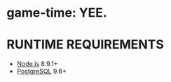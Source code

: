 # game-time: YEE.

# RUNTIME REQUIREMENTS

* [Node.js](https://nodejs.org/en/) 8.9.1+
* [PostgreSQL](https://www.postgresql.org/) 9.6+
